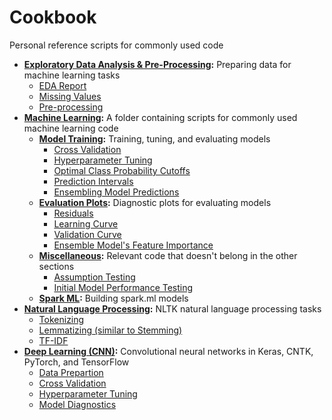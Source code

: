 # Cookbook
Personal reference scripts for commonly used code

- **[Exploratory Data Analysis & Pre-Processing](https://github.com/JeffMacaluso/Cookbook/blob/master/EDA%26Preprocessing.py):** Preparing data for machine learning tasks
    - [EDA Report](https://github.com/JeffMacaluso/Cookbook/blob/eaad1f874fd168f6a1aff773ee77ca3d16a7aee2/EDA%26Preprocessing.py#L23)
    - [Missing Values](https://github.com/JeffMacaluso/Cookbook/blob/eaad1f874fd168f6a1aff773ee77ca3d16a7aee2/EDA%26Preprocessing.py#L32)
    - [Pre-processing](https://github.com/JeffMacaluso/Cookbook/blob/eaad1f874fd168f6a1aff773ee77ca3d16a7aee2/EDA%26Preprocessing.py#L148)
- **[Machine Learning](https://github.com/JeffMacaluso/Cookbook/tree/master/MachineLearning):** A folder containing scripts for commonly used machine learning code
    - **[Model Training](https://github.com/JeffMacaluso/Cookbook/blob/master/MachineLearning/ModelTraining.py):** Training, tuning, and evaluating models
        - [Cross Validation](https://github.com/JeffMacaluso/Cookbook/blob/b58fd7c91de1e8babedcdb1465a1b4eda5a811fa/MachineLearning/ModelTraining.py#L25)
        - [Hyperparameter Tuning](https://github.com/JeffMacaluso/Cookbook/blob/b58fd7c91de1e8babedcdb1465a1b4eda5a811fa/MachineLearning/ModelTraining.py#L37)
        - [Optimal Class Probability Cutoffs](https://github.com/JeffMacaluso/Cookbook/blob/53021a8af914830c2c6e702d6081205ad3e595e0/MachineLearning/ModelTraining.py#L97)
        - [Prediction Intervals](https://github.com/JeffMacaluso/Cookbook/blob/53021a8af914830c2c6e702d6081205ad3e595e0/MachineLearning/ModelTraining.py#L175)
        - [Ensembling Model Predictions](https://github.com/JeffMacaluso/Cookbook/blob/53021a8af914830c2c6e702d6081205ad3e595e0/MachineLearning/ModelTraining.py#L267)
    - **[Evaluation Plots](https://github.com/JeffMacaluso/Cookbook/blob/master/MachineLearning/EvaluationPlots.py):** Diagnostic plots for evaluating models
        - [Residuals](https://github.com/JeffMacaluso/Cookbook/blob/53021a8af914830c2c6e702d6081205ad3e595e0/MachineLearning/EvaluationPlots.py#L28)
        - [Learning Curve](https://github.com/JeffMacaluso/Cookbook/blob/53021a8af914830c2c6e702d6081205ad3e595e0/MachineLearning/EvaluationPlots.py#L61)
        - [Validation Curve](https://github.com/JeffMacaluso/Cookbook/blob/53021a8af914830c2c6e702d6081205ad3e595e0/MachineLearning/EvaluationPlots.py#L89)  
        - [Ensemble Model's Feature Importance](https://github.com/JeffMacaluso/Cookbook/blob/f67d738d9d1b998e816a9cb5ead06ec71dd8e98b/MachineLearning/EvaluationPlots.py#L122)
    - **[Miscellaneous](https://github.com/JeffMacaluso/Cookbook/blob/master/MachineLearning/Miscellaneous.py):** Relevant code that doesn't belong in the other sections
        - [Assumption Testing](https://github.com/JeffMacaluso/Cookbook/blob/f67d738d9d1b998e816a9cb5ead06ec71dd8e98b/MachineLearning/Miscellaneous.py#L25)
        - [Initial Model Performance Testing](https://github.com/JeffMacaluso/Cookbook/blob/f67d738d9d1b998e816a9cb5ead06ec71dd8e98b/MachineLearning/Miscellaneous.py#L219)
    - **[Spark ML](https://github.com/JeffMacaluso/Cookbook/blob/master/MachineLearning/SparkML.py):** Building spark.ml models
- **[Natural Language Processing](https://github.com/JeffMacaluso/Cookbook/blob/master/NLP.py):** NLTK natural language processing tasks
    - [Tokenizing](https://github.com/JeffMacaluso/Cookbook/blob/eaad1f874fd168f6a1aff773ee77ca3d16a7aee2/NLP.py#L11)
    - [Lemmatizing (similar to Stemming)](https://github.com/JeffMacaluso/Cookbook/blob/eaad1f874fd168f6a1aff773ee77ca3d16a7aee2/NLP.py#L25)
    - [TF-IDF](https://github.com/JeffMacaluso/Cookbook/blob/eaad1f874fd168f6a1aff773ee77ca3d16a7aee2/NLP.py#L43)
- **[Deep Learning (CNN)](https://nbviewer.jupyter.org/github/JeffMacaluso/Cookbook/blob/master/DeepLearning-CNN.ipynb):** Convolutional neural networks in Keras, CNTK, PyTorch, and TensorFlow
    - [Data Prepartion](https://github.com/JeffMacaluso/Cookbook/blob/5a86c309d58b0fe2231fe9d676f1840a924fa468/MachineLearning/SparkML.py#L9)
    - [Cross Validation](https://github.com/JeffMacaluso/Cookbook/blob/5a86c309d58b0fe2231fe9d676f1840a924fa468/MachineLearning/SparkML.py#L60)
    - [Hyperparameter Tuning](https://github.com/JeffMacaluso/Cookbook/blob/5a86c309d58b0fe2231fe9d676f1840a924fa468/MachineLearning/SparkML.py#L154)
    - [Model Diagnostics](https://github.com/JeffMacaluso/Cookbook/blob/5a86c309d58b0fe2231fe9d676f1840a924fa468/MachineLearning/SparkML.py#L219)
